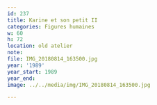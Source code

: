 ```yaml
---
id: 237
title: Karine et son petit II
categories: Figures humaines
w: 60
h: 72
location: old atelier
note:
file: IMG_20180814_163500.jpg
year: '1989'
year_start: 1989
year_end:
image: ../../media/img/IMG_20180814_163500.jpg

---
```

